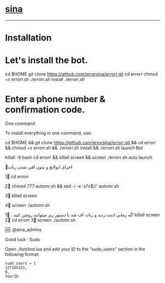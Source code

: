 # [sina](https://telegram.me/sina_admins)


* * *


# Installation

# Let's install the bot.
cd $HOME
git clone https://github.com/errorsina/errorr.git
cd errorr
chmod +x errorr.sh
./errorr.sh install
./errorr.sh 
# Enter a phone number & confirmation code.
One command

To install everything in one command, use:

cd $HOME && git clone https://github.com/errorsina/errorr.git && cd errorr && chmod +x errorr.sh && ./errorr.sh install && ./errorr.sh
launch Bot

killall -9 bash
cd errorr && killall screen && screen ./errorr.sh
auto launch

💢اجرای اتولانچ و بدون افی شدن ربات

1⃣ cd errorr

2⃣ chmod 777 automr.sh && sed -i -e 's/\r$//' automr.sh

3⃣ killall screen

4⃣ screen ./automr.sh

اگه زمانی ادیت زدید و ربات اف شد با دستور زیر میتوانید روشن کنید .
1⃣ killall screen
2⃣ cd errorr
3⃣ screen ./automr.sh


🆔: @sina_admins

Good luck :
Sudo

Open ./bot/bot.lua and add your ID to the "sudo_users" section in the following format:

    sudo_users = {
    127165321,
    0,
    YourID
  
